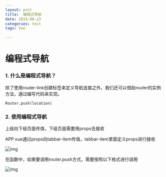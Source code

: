 ```yaml
---
layout: post
title:  编程式导航
date: 2019-08-23
categories: test
tags: Vue

---
```


# 编程式导航

### 1. **什么是编程式导航？**

除了使用router-link创建标签来定义导航连接之外，我们还可以借助router的实例方法，通过编写代码来实现。

```
Router.push(location)
```

### 2. **使用编程式导航**

上级向下级页面传值，下级页面需要用props去接收

APP.vue通过props向tabbar-item传值，tabbar-item里面定义props进行接收

![img](file:///C:\Users\ADMINI~1\AppData\Local\Temp\ksohtml9700\wps1.jpg) 

在函数中，如果要调用router.push方式，需要按照以下格式进行调用

![img](file:///C:\Users\ADMINI~1\AppData\Local\Temp\ksohtml9700\wps2.jpg) 





